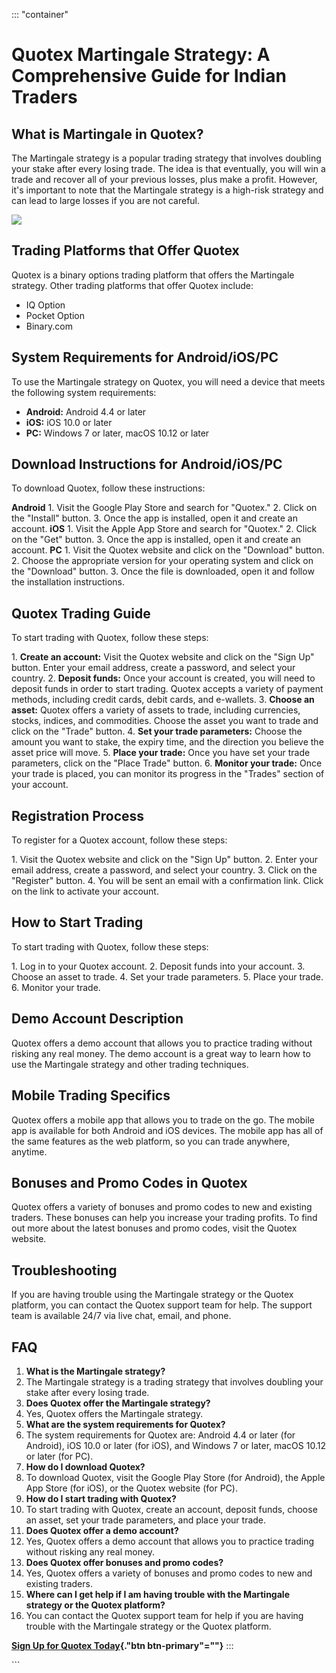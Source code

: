 ::: \"container\"
# Quotex Martingale Strategy: A Comprehensive Guide for Indian Traders

## What is Martingale in Quotex?

The Martingale strategy is a popular trading strategy that involves
doubling your stake after every losing trade. The idea is that
eventually, you will win a trade and recover all of your previous
losses, plus make a profit. However, it\'s important to note that the
Martingale strategy is a high-risk strategy and can lead to large losses
if you are not careful.

[![](https://static.quotex.io/files/4_en/300_250.jpg)](https://traff.sbs/brokerqxlid)

## Trading Platforms that Offer Quotex

Quotex is a binary options trading platform that offers the Martingale
strategy. Other trading platforms that offer Quotex include:

-   IQ Option
-   Pocket Option
-   Binary.com

## System Requirements for Android/iOS/PC

To use the Martingale strategy on Quotex, you will need a device that
meets the following system requirements:

-   **Android:** Android 4.4 or later
-   **iOS:** iOS 10.0 or later
-   **PC:** Windows 7 or later, macOS 10.12 or later

## Download Instructions for Android/iOS/PC

To download Quotex, follow these instructions:

**Android** 1. Visit the Google Play Store and search for
"Quotex." 2. Click on the "Install" button. 3. Once the app
is installed, open it and create an account. **iOS** 1. Visit the Apple
App Store and search for "Quotex." 2. Click on the "Get"
button. 3. Once the app is installed, open it and create an account.
**PC** 1. Visit the Quotex website and click on the "Download"
button. 2. Choose the appropriate version for your operating system and
click on the "Download" button. 3. Once the file is downloaded,
open it and follow the installation instructions.

## Quotex Trading Guide

To start trading with Quotex, follow these steps:

1\. **Create an account:** Visit the Quotex website and click on the
"Sign Up" button. Enter your email address, create a password, and
select your country. 2. **Deposit funds:** Once your account is created,
you will need to deposit funds in order to start trading. Quotex accepts
a variety of payment methods, including credit cards, debit cards, and
e-wallets. 3. **Choose an asset:** Quotex offers a variety of assets to
trade, including currencies, stocks, indices, and commodities. Choose
the asset you want to trade and click on the "Trade" button. 4.
**Set your trade parameters:** Choose the amount you want to stake, the
expiry time, and the direction you believe the asset price will move. 5.
**Place your trade:** Once you have set your trade parameters, click on
the "Place Trade" button. 6. **Monitor your trade:** Once your
trade is placed, you can monitor its progress in the "Trades"
section of your account.

## Registration Process

To register for a Quotex account, follow these steps:

1\. Visit the Quotex website and click on the "Sign Up" button. 2.
Enter your email address, create a password, and select your country. 3.
Click on the "Register" button. 4. You will be sent an email with
a confirmation link. Click on the link to activate your account.

## How to Start Trading

To start trading with Quotex, follow these steps:

1\. Log in to your Quotex account. 2. Deposit funds into your account.
3. Choose an asset to trade. 4. Set your trade parameters. 5. Place your
trade. 6. Monitor your trade.

## Demo Account Description

Quotex offers a demo account that allows you to practice trading without
risking any real money. The demo account is a great way to learn how to
use the Martingale strategy and other trading techniques.

## Mobile Trading Specifics

Quotex offers a mobile app that allows you to trade on the go. The
mobile app is available for both Android and iOS devices. The mobile app
has all of the same features as the web platform, so you can trade
anywhere, anytime.

## Bonuses and Promo Codes in Quotex

Quotex offers a variety of bonuses and promo codes to new and existing
traders. These bonuses can help you increase your trading profits. To
find out more about the latest bonuses and promo codes, visit the Quotex
website.

## Troubleshooting

If you are having trouble using the Martingale strategy or the Quotex
platform, you can contact the Quotex support team for help. The support
team is available 24/7 via live chat, email, and phone.

## FAQ

1.  **What is the Martingale strategy?**
2.  The Martingale strategy is a trading strategy that involves doubling
    your stake after every losing trade.
3.  **Does Quotex offer the Martingale strategy?**
4.  Yes, Quotex offers the Martingale strategy.
5.  **What are the system requirements for Quotex?**
6.  The system requirements for Quotex are: Android 4.4 or later (for
    Android), iOS 10.0 or later (for iOS), and Windows 7 or later, macOS
    10.12 or later (for PC).
7.  **How do I download Quotex?**
8.  To download Quotex, visit the Google Play Store (for Android), the
    Apple App Store (for iOS), or the Quotex website (for PC).
9.  **How do I start trading with Quotex?**
10. To start trading with Quotex, create an account, deposit funds,
    choose an asset, set your trade parameters, and place your trade.
11. **Does Quotex offer a demo account?**
12. Yes, Quotex offers a demo account that allows you to practice
    trading without risking any real money.
13. **Does Quotex offer bonuses and promo codes?**
14. Yes, Quotex offers a variety of bonuses and promo codes to new and
    existing traders.
15. **Where can I get help if I am having trouble with the Martingale
    strategy or the Quotex platform?**
16. You can contact the Quotex support team for help if you are having
    trouble with the Martingale strategy or the Quotex platform.

**[Sign Up for Quotex
Today](\%22https://traff.sbs/brokerqxsignup\%22){."btn
btn-primary"=""}**
:::

\`\`\`


